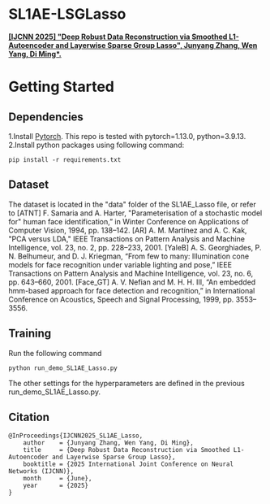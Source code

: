# SL1AE-LSGLasso
[**\[IJCNN 2025\] "Deep Robust Data Reconstruction via Smoothed L1-Autoencoder and Layerwise Sparse Group Lasso", Junyang Zhang, Wen Yang, Di Ming*.**]([https://github.com/advml-group](https://github.com/AdvML-Group/SL1AE-LSGLasso)) 


# Getting Started
## Dependencies
1.Install [Pytorch](https://pytorch.org/). This repo is tested with pytorch=1.13.0, python=3.9.13.
2.Install python packages using following command:
```
pip install -r requirements.txt
```
## Dataset
The dataset is located in the "data" folder of the SL1AE_Lasso file, or refer to 
[ATNT] F. Samaria and A. Harter, "Parameterisation of a stochastic model for" human face identification,” in Winter Conference on Applications of Computer Vision, 1994, pp. 138–142.
[AR] A. M. Martínez and A. C. Kak, "PCA versus LDA," IEEE Transactions on Pattern Analysis and Machine Intelligence, vol. 23, no. 2, pp. 228–233, 2001. 
[YaleB] A. S. Georghiades, P. N. Belhumeur, and D. J. Kriegman, “From few to many: Illumination cone models for face recognition under variable lighting and pose,” IEEE Transactions on Pattern Analysis and Machine Intelligence, vol. 23, no. 6, pp. 643–660, 2001.
[Face_GT] A. V. Nefian and M. H. H. III, “An embedded hmm-based approach for face detection and recognition,” in International Conference on Acoustics, Speech and Signal Processing, 1999, pp. 3553–3556.
## Training
Run the following command
```
python run_demo_SL1AE_Lasso.py
```
The other settings for the hyperparameters are defined in the previous run_demo_SL1AE_Lasso.py.
## Citation
```
@InProceedings{IJCNN2025_SL1AE_Lasso,
    author    = {Junyang Zhang, Wen Yang, Di Ming},
    title     = {Deep Robust Data Reconstruction via Smoothed L1-Autoencoder and Layerwise Sparse Group Lasso},
    booktitle = {2025 International Joint Conference on Neural Networks (IJCNN)},
    month     = {June},
    year      = {2025}
}
```
